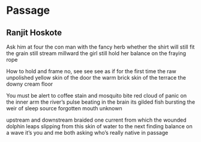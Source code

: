 # Passage
## Ranjit Hoskote
Ask him at four
the con man with the fancy herb
whether the shirt will still fit
the grain still stream millward
the girl still hold her balance
on the fraying rope

How to hold and frame
no, see see see
as if for the first time
the raw unpolished yellow skin
of the door the warm brick skin
of the terrace the downy cream floor

You must be alert
to coffee stain and mosquito bite
red cloud of panic on the inner arm
the river’s pulse beating in the brain
its gilded fish bursting the weir of sleep
source forgotten mouth unknown

upstream and downstream braided
one current from which the wounded dolphin leaps
slipping from this skin of water to the next
finding balance on a wave
it’s you and me both
asking who’s really native in passage